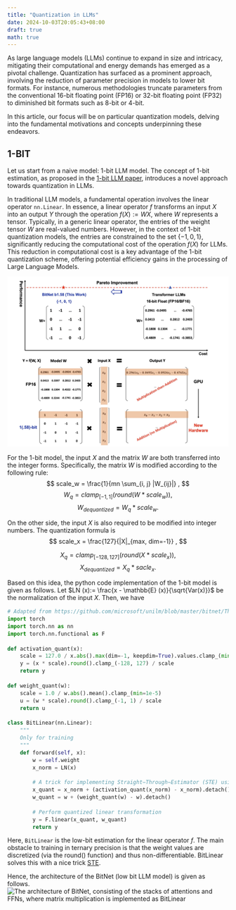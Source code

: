```yaml
---
title: "Quantization in LLMs"
date: 2024-10-03T20:05:43+08:00
draft: true
math: true
---
```


As large language models (LLMs) continue to expand in size and intricacy, mitigating their computational and energy demands has emerged as a pivotal challenge. Quantization has surfaced as a prominent approach, involving the reduction of parameter precision in models to lower bit formats. For instance, numerous methodologies truncate parameters from the conventional 16-bit floating point (FP16) or 32-bit floating point (FP32) to diminished bit formats such as 8-bit or 4-bit.

In this article, our focus will be on particular quantization models, delving into the fundamental motivations and concepts underpinning these endeavors.

## 1-BIT

Let us start from a naive model: 1-bit LLM model. The concept of 1-bit estimation, as proposed in the [1-bit LLM paper](https://arxiv.org/pdf/2310.11453), introduces a novel approach towards quantization in LLMs.

In traditional LLM models, a fundamental operation involves the linear operator `nn.Linear`. In essence, a linear operator $f$ transforms an input $X$ into an output $Y$ through the operation $f(X) := WX$, where $W$ represents a tensor. Typically, in a generic linear operator, the entries of the weight tensor $W$ are real-valued numbers. However, in the context of 1-bit quantization models, the entries are constrained to the set $\{ -1, 0, 1 \}$, significantly reducing the computational cost of the operation $f(X)$ for LLMs. This reduction in computational cost is a key advantage of the 1-bit quantization scheme, offering potential efficiency gains in the processing of Large Language Models.

![1-bit quantization linear operator vs FP16 linear operator](https://github.com/sherlockdace/sherlockdace.github.io/blob/main/content/imgs/llm_quant/llm_quant_1.jpg?raw=true)

For the 1-bit model, the input $X$ and the matrix $W$ are both transferred into the integer forms. Specifically, the matrix $W$ is modified according to the following rule:
$$
scale_w = \frac{1}{mn \sum_{i, j} |W_{ij}|} ,
$$
$$
W_q = clamp_{[-1, 1]} (round(W * scale_w)),
$$
$$
W_{dequantized} = W_q * scale_w.
$$

On the other side, the input $X$ is also required to be modified into integer numbers. The quantization formula is 
$$
scale_x = \frac{127}{|X|_{max, dim=-1}} ,
$$

$$
X_q = clamp_{[-128, 127]} (round (X * scale_x)),
$$
$$
X_{dequantized} = X_q * sacle_x.
$$

Based on this idea, the python code implementation of the 1-bit model is given as follows.
Let $LN (x):= \frac{x - \mathbb{E} (x)}{\sqrt{Var(x)}}$ be the normalization of the input $X$.
Then, we have 
```python
# Adapted from https://github.com/microsoft/unilm/blob/master/bitnet/The-Era-of-1-bit-LLMs__Training_Tips_Code_FAQ.pdf
import torch
import torch.nn as nn 
import torch.nn.functional as F

def activation_quant(x):
    scale = 127.0 / x.abs().max(dim=-1, keepdim=True).values.clamp_(min=1e-5)
    y = (x * scale).round().clamp_(-128, 127) / scale
    return y
 
def weight_quant(w):
    scale = 1.0 / w.abs().mean().clamp_(min=1e-5)
    u = (w * scale).round().clamp_(-1, 1) / scale
    return u

class BitLinear(nn.Linear):
    """
    Only for training
    """
    def forward(self, x):
        w = self.weight
        x_norm = LN(x)
        
        # A trick for implementing Straight−Through−Estimator (STE) using detach()
        x_quant = x_norm + (activation_quant(x_norm) - x_norm).detach()
        w_quant = w + (weight_quant(w) - w).detach()
        
        # Perform quantized linear transformation
        y = F.linear(x_quant, w_quant)
        return y
```

Here, `BitLinear` is the low-bit estimation for the linear operator $f$. The main obstacle to training in ternary precision is that the weight values are discretized (via the round() function) and thus non-differentiable. BitLinear solves this with a nice trick [STE](https://arxiv.org/abs/1903.05662).

Hence, the architecture of the BitNet (low bit LLM model) is given as follows. 
![The architecture of BitNet, consisting of the
stacks of attentions and FFNs, where matrix multiplication is implemented as `BitLinear`](https://github.com/sherlockdace/sherlockdace.github.io/blob/main/content/imgs/llm_quant/llm_quant_2.jpg?raw=true)